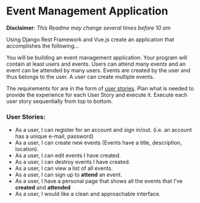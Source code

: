 Event Management Application
============================

**Disclaimer**: *This Readme may change several times before 10 am*

Using Django Rest Framework and Vue.js create an application that accomplishes the following...

You will be building an event management application. Your program will contain at least users and events. Users can attend many events and an event can be attended by many users. Events are created by the user and thus belongs to the user. A user can create multiple events.

The requirements for are in the form of [user stories](https://en.wikipedia.org/wiki/User_story). Plan what is needed to provide the experience for each User Story and execute it. Execute each user story sequentially from top to bottom.


### User Stories:
* As a user, I can register for an account and sign in/out. (i.e. an account has a unique e-mail, password)
* As a user, I can create new events (Events have a title, description, location).
* As a user, I can edit events I have created.
* As a user, I can destroy events I have created.
* As a user, I can view a list of all events.
* As a user, I can sign up to **attend** an event.
* As a user, I have a personal page that shows all the events that I've **created** and **attended**
* As a user, I would like a clean and approachable interface.

